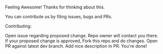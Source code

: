 Feeling Awesome! Thanks for thinking about this.

You can contribute us by filing issues, bugs and PRs.

Contributing:

Open issue regarding proposed change.
Repo owner will contact you there.
If your proposed change is approved, Fork this repo and do changes.
Open PR against latest dev branch. Add nice description in PR.
You're done!
